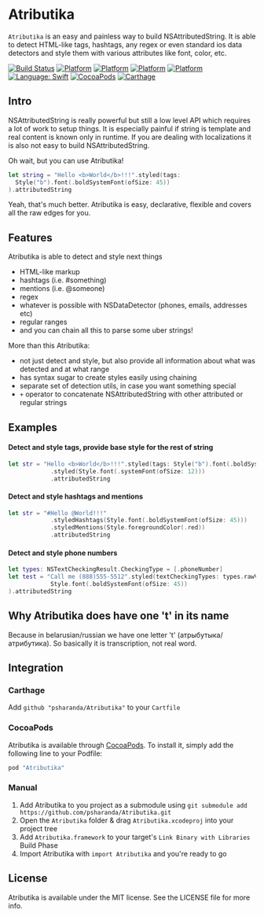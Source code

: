 # Atributika
`Atributika` is an easy and painless way to build NSAttributedString. It is able to detect HTML-like tags, hashtags, any regex or even standard ios data detectors and style them with various attributes like font, color, etc. 

[![Build Status](https://travis-ci.org/oarrabi/SwiftRichString.svg?branch=master)](https://travis-ci.org/psharanda/Atributika)
[![Platform](https://img.shields.io/badge/platform-ios-lightgrey.svg)](https://travis-ci.org/psharanda/Atributika)
[![Platform](https://img.shields.io/badge/platform-tvos-lightgrey.svg)](https://travis-ci.org/psharanda/Atributika)
[![Platform](https://img.shields.io/badge/platform-watchos-lightgrey.svg)](https://travis-ci.org/psharanda/Atributika)
[![Platform](https://img.shields.io/badge/platform-macos-lightgrey.svg)](https://travis-ci.org/psharanda/Atributika)
[![Language: Swift](https://img.shields.io/badge/language-swift-orange.svg)](https://travis-ci.org/psharanda/Atributika)
[![CocoaPods](https://img.shields.io/cocoapods/v/SwiftRichString.svg)](https://cocoapods.org/pods/Atributika)
[![Carthage](https://img.shields.io/badge/Carthage-compatible-4BC51D.svg?style=flat)](https://github.com/Carthage/Carthage)

## Intro
NSAttributedString is really powerful but still a low level API which requires a lot of work to setup things. It is especially painful if string is template and real content is known only in runtime. If you are dealing with localizations it is also not easy to build NSAttributedString. 

Oh wait, but you can use Atributika!

```swift
let string = "Hello <b>World</b>!!!".styled(tags:
  Style("b").font(.boldSystemFont(ofSize: 45))
).attributedString
```

Yeah, that's much better. Atributika is easy, declarative, flexible and covers all the raw edges for you.

## Features
Atributika is able to detect and style next things
+ HTML-like markup
+ hashtags (i.e. #something)
+ mentions (i.e. @someone)
+ regex
+ whatever is possible with NSDataDetector (phones, emails, addresses etc)
+ regular ranges
+ and you can chain all this to parse some uber strings!

More than this Atributika:
+ not just detect and style, but also provide all information about what was detected and at what range
+ has syntax sugar to create styles easily using chaining
+ separate set of detection utils, in case you want something special
+ `+` operator to concatenate NSAttributedString with other attributed or regular strings

## Examples

#### Detect and style tags, provide base style for the rest of string

```swift
let str = "Hello <b>World</b>!!!".styled(tags: Style("b").font(.boldSystemFont(ofSize: 45)))
            .styled(Style.font(.systemFont(ofSize: 12)))
            .attributedString
```

#### Detect and style hashtags and mentions

```swift
let str = "#Hello @World!!!"
            .styledHashtags(Style.font(.boldSystemFont(ofSize: 45)))
            .styledMentions(Style.foregroundColor(.red))
            .attributedString
```

#### Detect and style phone numbers

```swift
let types: NSTextCheckingResult.CheckingType = [.phoneNumber]
let test = "Call me (888)555-5512".styled(textCheckingTypes: types.rawValue, style:
            Style.font(.boldSystemFont(ofSize: 45))
).attributedString
```

## Why Atributika does have one 't' in its name
Because in belarusian/russian we have one letter 't' (атрыбутыка/атрибутика). So basically it is transcription, not real word.

## Integration

### Carthage

Add `github "psharanda/Atributika"` to your `Cartfile`

### CocoaPods
Atributika is available through [CocoaPods](http://cocoapods.org). To install
it, simply add the following line to your Podfile:

```ruby
pod "Atributika"
```

### Manual
1. Add Atributika to you project as a submodule using `git submodule add https://github.com/psharanda/Atributika.git`
2. Open the `Atributika` folder & drag `Atributika.xcodeproj` into your project tree
3. Add `Atributika.framework` to your target's `Link Binary with Libraries` Build Phase
4. Import Atributika with `import Atributika` and you're ready to go

## License

Atributika is available under the MIT license. See the LICENSE file for more info.
